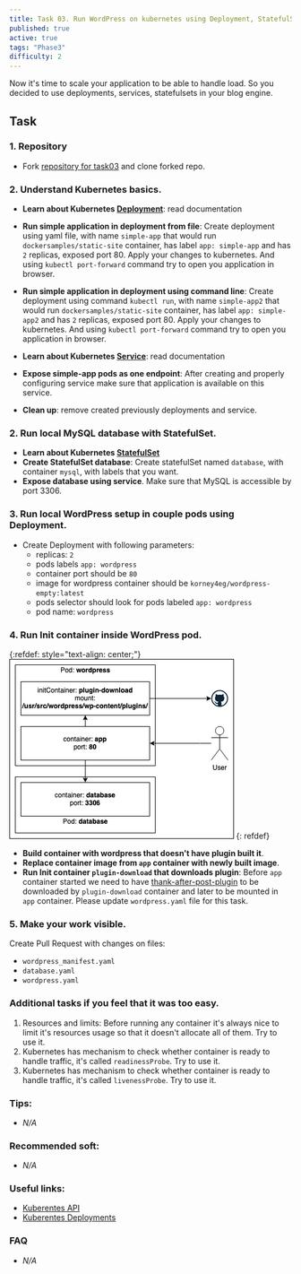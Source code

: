 ```yaml
---
title: Task 03. Run WordPress on kubernetes using Deployment, StatefulSet, Service.
published: true
active: true
tags: "Phase3"
difficulty: 2
---
```


Now it's time to scale your application to be able to handle load. So you decided to use deployments, services, statefulsets in your blog engine.

<!--more-->

## Task

### 1. Repository

- Fork [repository for task03](https://github.com/learningdevops-makvaz-com/phase03_task03) and clone forked repo.

### 2. Understand Kubernetes basics.

- **Learn about Kubernetes [Deployment](https://kubernetes.io/docs/concepts/workloads/controllers/deployment/)**: read documentation
- **Run simple application in deployment from file**: Create deployment using yaml file, with name `simple-app` that would run `dockersamples/static-site` container, has label `app: simple-app` and has `2` replicas, exposed port 80. Apply your changes to kubernetes. And using `kubectl port-forward` command try to open you application in browser.
- **Run simple application in deployment using command line**: Create deployment using command `kubectl run`, with name `simple-app2` that would run `dockersamples/static-site` container, has label `app: simple-app2` and has `2` replicas, exposed port 80. Apply your changes to kubernetes. And using `kubectl port-forward` command try to open you application in browser.

- **Learn about Kubernetes [Service](https://kubernetes.io/docs/concepts/services-networking/service/)**: read documentation
- **Expose simple-app pods as one endpoint**: After creating and properly configuring service make sure that application is available on this service.
- **Clean up**: remove created previously deployments and service.

### 2. Run local MySQL database with StatefulSet.

- **Learn about Kubernetes [StatefulSet](https://kubernetes.io/docs/concepts/workloads/controllers/statefulset/)**
- **Create StatefulSet database**: Create statefulSet named `database`, with container `mysql`, with labels that you want.
- **Expose database using service**. Make sure that MySQL is accessible by port 3306.

### 3. Run local WordPress setup in couple pods using Deployment.

- Create Deployment with following parameters:
  - replicas: `2`
  - pods labels `app: wordpress`
  - container port should be `80`
  - image for wordpress container should be `korney4eg/wordpress-empty:latest`
  - pods selector should look for pods labeled `app: wordpress`
  - pod name: `wordpress`

### 4. Run Init container inside WordPress pod.

{:refdef: style="text-align: center;"}
![Diagramm](assets/ph3_t2_p4.png)
{: refdef}

- **Build container with wordpress that doesn't have plugin built it**.
- **Replace container image from `app` container with newly built image**.
- **Run Init container `plugin-download` that downloads plugin**: Before `app` container started we need to have [thank-after-post-plugin](https://github.com/korney4eg/thank-after-post-plugin) to be downloaded by `plugin-download` container and later to be mounted in `app` container. Please update `wordpress.yaml` file for this task.

### 5. Make your work visible.

Create Pull Request with changes on files:

- `wordpress_manifest.yaml`
- `database.yaml`
- `wordpress.yaml`

### Additional tasks if you feel that it was too easy.

1. Resources and limits: Before running any container it's always nice to limit it's resources usage so that it doesn't allocate all of them. Try to use it.
2. Kubernetes has mechanism to check whether container is ready to handle traffic, it's called `readinessProbe`. Try to use it.
3. Kubernetes has mechanism to check whether container is ready to handle traffic, it's called `livenessProbe`. Try to use it.

### Tips:

- _N/A_

### Recommended soft:

- _N/A_

### Useful links:

- [Kuberentes API](https://kubernetes.io/docs/reference/generated/kubernetes-api/v1.22/)
- [Kuberentes Deployments](https://kubernetes.io/docs/concepts/workloads/controllers/deployment/)

### FAQ

- _N/A_
